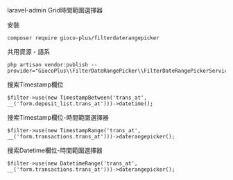 laravel-admin Grid時間範圍選擇器

安裝
```
composer require gioco-plus/filterdaterangepicker
```

共用資源 - 語系
```
php artisan vendor:publish --provider="GiocoPlus\\FilterDateRangePicker\\FilterDateRangePickerServiceProvider"
```

搜索Timestamp欄位
```
$filter->use(new TimestampBetween('trans_at', __('form.deposit_list.trans_at')))->datetime();
```
搜索Timestamp欄位-時間範圍選擇器
```
$filter->use(new TimestampRange('trans_at', __('form.transactions.trans_at')))->daterangepicker();
```
搜索Datetime欄位-時間範圍選擇器
```
$filter->use(new DatetimeRange('trans_at', __('form.transactions.trans_at')))->daterangepicker();
```